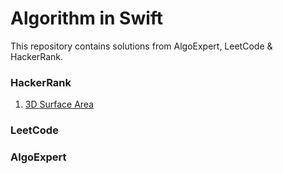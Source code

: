 # Algorithm in Swift
This repository contains solutions from AlgoExpert, LeetCode &amp; HackerRank.

### HackerRank
1. <a href="https://github.com/boudhayan/Algorithm-Solutions-In-Swift/tree/main/HackerRank/3D%20Surface%20Area">3D Surface Area</a>

### LeetCode
### AlgoExpert
